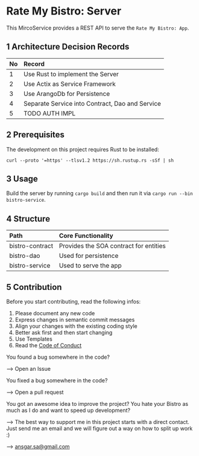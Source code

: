# Rate My Bistro: Server

This MircoService provides a REST API to serve the `Rate My Bistro: App`.

## 1 Architecture Decision Records

| No | Record                                          |
| -- | :---------------------------------------------- |
| 1  | Use Rust to implement the Server                |
| 2  | Use Actix as Service Framework                  |
| 3  | Use ArangoDb for Persistence                    |
| 4  | Separate Service into Contract, Dao and Service |
| 5  | TODO AUTH IMPL                                  |

## 2 Prerequisites

The development on this project requires Rust to be installed:

```
curl --proto '=https' --tlsv1.2 https://sh.rustup.rs -sSf | sh
```

## 3 Usage

Build the server by running `cargo build` and then run it via `cargo run --bin bistro-service`.

## 4 Structure

| Path             | Core Functionality                     |
| :--------------- | :------------------------------------- |
| bistro-contract  | Provides the SOA contract for entities |
| bistro-dao       | Used for persistence                   |
| bistro-service   | Used to serve the app                  |

## 5 Contribution

Before you start contributing, read the following infos:

1. Please document any new code
2. Express changes in semantic commit messages
3. Align your changes with the existing coding style
4. Better ask first and then start changing
5. Use Templates
6. Read the [Code of Conduct](./CODE_OF_CONDUCT.md)

You found a bug somewhere in the code?

--> Open an Issue

You fixed a bug somewhere in the code?

--> Open a pull request

You got an awesome idea to improve the project? You hate your Bistro as much as I do and want to speed up development?

--> The best way to support me in this project starts with a direct contact.
Just send me an email and we will figure out a way on how to split up work :)

--> ansgar.sa@gmail.com

